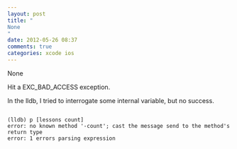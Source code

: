 ```yaml
---
layout: post
title: "
None
"
date: 2012-05-26 08:37
comments: true
categories: xcode ios
---
```


None


Hit a EXC_BAD_ACCESS exception.



In the lldb, I tried to interrogate some internal variable, but no success.


```

(lldb) p [lessons count]
error: no known method '-count'; cast the message send to the method's return type
error: 1 errors parsing expression
```

